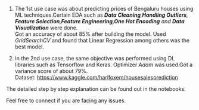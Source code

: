 1. The 1st use case was about predicting prices of Bengaluru houses using ML techniques.Certain EDA such as _**Data Cleaning**,**Handling Outliers**, **Feature Selection**,**Feature Engineering,One Hot Encoding** _and_ **Data Visualization**_ were done.<br>
Got an accuracy of about 85% after building the model. Used _GridSearchCV_ and found that Linear Regression among others was the best model.

2. In the 2nd use case, the same objective was performed using DL libraries such as Tensorflow and Keras. Optimizer _Adam_ was used.Got a variance score of about 79%. <br>
 Dataset: https://www.kaggle.com/harlfoxem/housesalesprediction

The detailed step by step explanation can be found out in the notebooks.
 
Feel free to connect if you are facing any issues.

